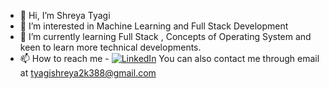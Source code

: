 - 👋 Hi, I’m Shreya Tyagi
- 👀 I’m interested in Machine Learning and Full Stack Development
- 🌱 I’m currently learning Full Stack , Concepts of Operating System and keen to learn more technical developments.
- 📫 How to reach me -
  [![LinkedIn](https://img.shields.io/badge/LinkedIn-0077B5?style=for-the-badge&logo=linkedin&logoColor=white)](https://linkedin.com/in/ShreyaTyagi)
  You can also contact me through email at tyagishreya2k388@gmail.com
  





<!---
ssshreya08/ssshreya08 is a ✨ special ✨ repository because its `README.md` (this file) appears on your GitHub profile.
You can click the Preview link to take a look at your changes.
--->
